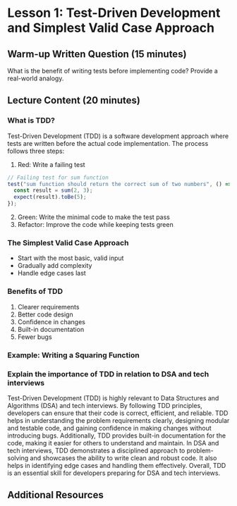 # Lesson 1: Test-Driven Development and Simplest Valid Case Approach

## Warm-up Written Question (15 minutes)

What is the benefit of writing tests before implementing code? Provide a real-world analogy.

## Lecture Content (20 minutes)

### What is TDD?

Test-Driven Development (TDD) is a software development approach where tests are written before the actual code implementation. The process follows three steps:

1. Red: Write a failing test

```javascript
// Failing test for sum function
test("sum function should return the correct sum of two numbers", () => {
  const result = sum(2, 3);
  expect(result).toBe(5);
});
```

2. Green: Write the minimal code to make the test pass
3. Refactor: Improve the code while keeping tests green

### The Simplest Valid Case Approach

- Start with the most basic, valid input
- Gradually add complexity
- Handle edge cases last

### Benefits of TDD

1. Clearer requirements
2. Better code design
3. Confidence in changes
4. Built-in documentation
5. Fewer bugs

### Example: Writing a Squaring Function

### Explain the importance of TDD in relation to DSA and tech interviews

Test-Driven Development (TDD) is highly relevant to Data Structures and Algorithms (DSA) and tech interviews. By following TDD principles, developers can ensure that their code is correct, efficient, and reliable. TDD helps in understanding the problem requirements clearly, designing modular and testable code, and gaining confidence in making changes without introducing bugs. Additionally, TDD provides built-in documentation for the code, making it easier for others to understand and maintain. In DSA and tech interviews, TDD demonstrates a disciplined approach to problem-solving and showcases the ability to write clean and robust code. It also helps in identifying edge cases and handling them effectively. Overall, TDD is an essential skill for developers preparing for DSA and tech interviews.

## Additional Resources
